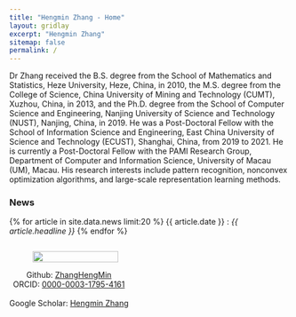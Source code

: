 ```yaml
---
title: "Hengmin Zhang - Home"
layout: gridlay
excerpt: "Hengmin Zhang"
sitemap: false
permalink: /
---
```


<div class="container-fluid">

<div class="row">

<div class="col-sm-8">
Dr Zhang received the B.S. degree from the
School of Mathematics and Statistics, Heze University, Heze, China, in 2010, the M.S. degree from the
College of Science, China University of Mining and
Technology (CUMT), Xuzhou, China, in 2013, and
the Ph.D. degree from the School of Computer Science and Engineering, Nanjing University of Science
and Technology (NUST), Nanjing, China, in 2019.
He was a Post-Doctoral Fellow with the School
of Information Science and Engineering, East China
University of Science and Technology (ECUST),
Shanghai, China, from 2019 to 2021. He is currently a Post-Doctoral Fellow
with the PAMI Research Group, Department of Computer and Information
Science, University of Macau (UM), Macau. His research interests include
pattern recognition, nonconvex optimization algorithms, and large-scale representation learning methods.


 

### News
{% for article in site.data.news limit:20 %}
{{ article.date }} :
<em>{{ article.headline }}</em>
{% endfor %}
<a href="{{ site.url }}{{ site.baseurl }}/allnews.html"></a>

</div>

<div class="col-sm-4" style="display:table-cell; vertical-align:middle; text-align:center">

  <ul style="overflow: hidden">
  <img src="{{ site.url }}{{ site.baseurl }}/images/myself.jpg" class="img-responsive" width="90%" />
  </ul>

  <!-- <br clear="all" /> -->

  Github: <a href="https://github.com/ZhangHengMin">ZhangHengMin</a> <br>
  ORCID: <a href="https://orcid.org/0000-0003-1795-4161">0000-0003-1795-4161</a> <br>   
  Google Scholar: <a href="https://scholar.google.com/citations?user=a1yd0H4AAAAJ&hl=zh-CN&oi=sra">Hengmin Zhang</a> <br>
   


  <!-- <script type="text/javascript" id="clstr_globe" src="//clustrmaps.com/globe.js?d=qxy0eSYxkkDD23T1VJXNWt4_fn9cGJ1JRNShKPoCy8Y"></script> -->


</div>





